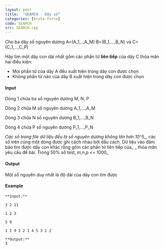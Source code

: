 ```yaml
---
layout: post
title:  "SEARCH - Dãy số"
categories: [brute-force]
code: SEARCH
src: SEARCH.cpp
---
```




  


Cho ba dãy số nguyên dương A=(A\_1,..,A\_M) B=(B\_1,...,B\_N) và C=(C\_1,...,C\_P)

Hãy tìm một dãy con dài nhất gồm các phần tử **liên tiếp** của dãy C thỏa mãn hai điều kiện:

*   Mọi phần tử của dãy A đều xuất hiện trong dãy con được chọn
*   Không phần tử nào của dãy B xuất hiện trong dãy con được chọn

#### Input

Dòng 1 chứa ba số nguyên dương M, N, P

Dòng 2 chứa M số nguyên dương A\_1,...,A\_M

Dòng 3 chứa N số nguyên dương B\_1,...,B\_N

Dòng 4 chứa P số nguyên dương P\_1,...,P\_N

_Các số trong file dữ liệu đều là số nguyên dương không lớn hơn 10^5__, các số trên cùng một dòng được ghi cách nhau bởi dấu cách. Dữ liệu vào đảm bảo tìm được dãy con khác rỗng gồm các phần tử liên tiếp của_ _ thỏa mãn yêu cầu đề bài. Trong 50% số test, m,n,p <= 1000_

#### Output

Một số nguyên duy nhất là độ dài của dãy con tìm được

#### Example

```
**Input:**

3 2 11

1 2 3

5 9

1 2 9 2 2 1 4 5 3 1 2 

**Output:**
3

```

<!--more-->

